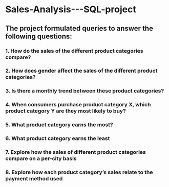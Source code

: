 # Sales-Analysis---SQL-project

## The project formulated queries to answer the following questions:
### 1. How do the sales of the different product categories compare?
### 2. How does gender affect the sales of the different product categories?
### 3. Is there a monthly trend between these product categories?
### 4. When consumers purchase product category X, which product category Y are they most likely to buy?
### 5. What product category earns the most?
### 6. What product category earns the least
### 7. Explore how the sales of different product categories compare on a per-city basis
### 8. Explore how each product category’s sales relate to the payment method used
